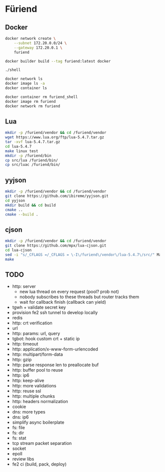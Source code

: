 # Füriend

## Docker

```sh
docker network create \
    --subnet 172.20.0.0/24 \
    --gateway 172.20.0.1 \
    furiend

docker builder build --tag furiend:latest docker

./shell

docker network ls
docker image ls -a
docker container ls

docker container rm furiend_shell
docker image rm furiend
docker network rm furiend
```

## Lua

```sh
mkdir -p /furiend/vendor && cd /furiend/vendor
wget https://www.lua.org/ftp/lua-5.4.7.tar.gz
tar -xvf lua-5.4.7.tar.gz
cd lua-5.4.7
make linux test
mkdir -p /furiend/bin
cp src/lua /furiend/bin/
cp src/luac /furiend/bin/
```

## yyjson

```sh
mkdir -p /furiend/vendor && cd /furiend/vendor
git clone https://github.com/ibireme/yyjson.git
cd yyjson
mkdir build && cd build
cmake ..
cmake --build .
```

## cjson

```sh
mkdir -p /furiend/vendor && cd /furiend/vendor
git clone https://github.com/mpx/lua-cjson.git
cd lua-cjson
sed -i "s/_CFLAGS =/_CFLAGS = \-I\/furiend\/vendor\/lua-5.4.7\/src/" Makefile
make
```

## TODO

- http: server
    - new lua thread on every request (pool? prob not)
    - nobody subscribes to these threads but router tracks them
    - wait for callback finish (callback can yield)
- tgwh + validate secret key
- provision fe2 ssh tunnel to develop locally
- redis
- http: crt verification
- url
- http: params: url, query
- tgbot: hook custom crt + static ip
- http: timeout
- http: application/x-www-form-urlencoded
- http: multipart/form-data
- http: gzip
- http: parse response len to preallocate buf
- http: buffer pool to reuse
- http: ip6
- http: keep-alive
- http: more validations
- http: reuse ssl
- http: multiple chunks
- http: headers normalization
- cookie
- dns: more types
- dns: ip6
- simplify async boilerplate
- fs: file
- fs: dir
- fs: stat
- tcp stream packet separation
- socket
- epoll
- review libs
- fe2 ci (build, pack, deploy)
